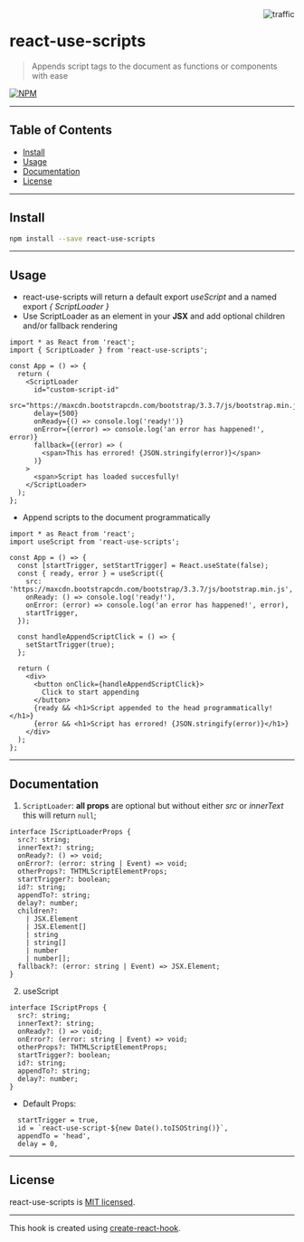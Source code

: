 <img align="right" alt="traffic" src="https://pv-badge.herokuapp.com/total.svg?repo_id=olavoparno-react-use-scripts"/>

# react-use-scripts

> Appends script tags to the document as functions or components with ease

[![NPM](https://img.shields.io/npm/v/react-use-scripts.svg)](https://www.npmjs.com/package/react-use-scripts)

---

## Table of Contents

- [Install](#install)
- [Usage](#usage)
- [Documentation](#documentation)
- [License](#license)

---

## Install

```bash
npm install --save react-use-scripts
```

---

## Usage

- react-use-scripts will return a default export _useScript_ and a named export _{ ScriptLoader }_
- Use ScriptLoader as an element in your **JSX** and add optional children and/or fallback rendering

```tsx
import * as React from 'react';
import { ScriptLoader } from 'react-use-scripts';

const App = () => {
  return (
    <ScriptLoader
      id="custom-script-id"
      src="https://maxcdn.bootstrapcdn.com/bootstrap/3.3.7/js/bootstrap.min.js"
      delay={500}
      onReady={() => console.log('ready!')}
      onError={(error) => console.log('an error has happened!', error)}
      fallback={(error) => (
        <span>This has errored! {JSON.stringify(error)}</span>
      )}
    >
      <span>Script has loaded succesfully!
    </ScriptLoader>
  );
};
```

- Append scripts to the document programmatically

```tsx
import * as React from 'react';
import useScript from 'react-use-scripts';

const App = () => {
  const [startTrigger, setStartTrigger] = React.useState(false);
  const { ready, error } = useScript({
    src: 'https://maxcdn.bootstrapcdn.com/bootstrap/3.3.7/js/bootstrap.min.js',
    onReady: () => console.log('ready!'),
    onError: (error) => console.log('an error has happened!', error),
    startTrigger,
  });

  const handleAppendScriptClick = () => {
    setStartTrigger(true);
  };

  return (
    <div>
      <button onClick={handleAppendScriptClick}>
        Click to start appending
      </button>
      {ready && <h1>Script appended to the head programmatically!</h1>}
      {error && <h1>Script has errored! {JSON.stringify(error)}</h1>}
    </div>
  );
};
```

---

## Documentation

1. `ScriptLoader`: **all props** are optional but without either _src_ or _innerText_ this will return `null`;

```tsx
interface IScriptLoaderProps {
  src?: string;
  innerText?: string;
  onReady?: () => void;
  onError?: (error: string | Event) => void;
  otherProps?: THTMLScriptElementProps;
  startTrigger?: boolean;
  id?: string;
  appendTo?: string;
  delay?: number;
  children?:
    | JSX.Element
    | JSX.Element[]
    | string
    | string[]
    | number
    | number[];
  fallback?: (error: string | Event) => JSX.Element;
}
```

2. useScript

```tsx
interface IScriptProps {
  src?: string;
  innerText?: string;
  onReady?: () => void;
  onError?: (error: string | Event) => void;
  otherProps?: THTMLScriptElementProps;
  startTrigger?: boolean;
  id?: string;
  appendTo?: string;
  delay?: number;
}
```

- Default Props:

```tsx
  startTrigger = true,
  id = `react-use-script-${new Date().toISOString()}`,
  appendTo = 'head',
  delay = 0,
```

---

## License

react-use-scripts is [MIT licensed](./LICENSE).

---

This hook is created using [create-react-hook](https://github.com/hermanya/create-react-hook).
